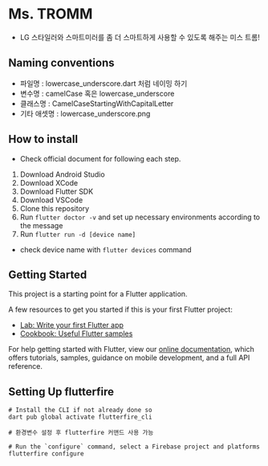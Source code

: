# Ms. TROMM

- LG 스타일러와 스마트미러를 좀 더 스마트하게 사용할 수 있도록 해주는 미스 트롬! 

## Naming conventions 

- 파일명 : lowercase_underscore.dart 처럼 네이밍 하기 
- 변수명 : camelCase 혹은 lowercase_underscore 
- 클래스명 : CamelCaseStartingWithCapitalLetter 
- 기타 애셋명 : lowercase_underscore.png 

## How to install 

- Check official document for following each step.

1. Download Android Studio
2. Download XCode
3. Download Flutter SDK
4. Download VSCode
5. Clone this repository
6. Run `flutter doctor -v` and set up necessary environments according to the message 
7. Run `flutter run -d [device name]` 
  - check device name with `flutter devices` command

## Getting Started

This project is a starting point for a Flutter application.

A few resources to get you started if this is your first Flutter project:

- [Lab: Write your first Flutter app](https://flutter.dev/docs/get-started/codelab)
- [Cookbook: Useful Flutter samples](https://flutter.dev/docs/cookbook)

For help getting started with Flutter, view our
[online documentation](https://flutter.dev/docs), which offers tutorials,
samples, guidance on mobile development, and a full API reference.


## Setting Up flutterfire 

```
# Install the CLI if not already done so
dart pub global activate flutterfire_cli

# 환경변수 설정 후 flutterfire 커맨드 사용 가능 

# Run the `configure` command, select a Firebase project and platforms
flutterfire configure
```